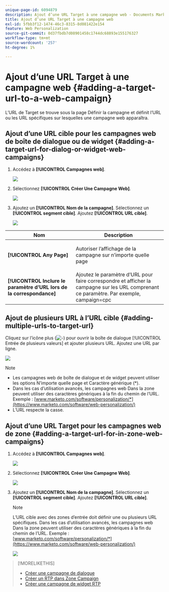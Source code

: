 ```yaml
---
unique-page-id: 6094879
description: Ajout d’une URL Target à une campagne web - Documents Marketo - Documentation du produit
title: Ajout d’une URL Target à une campagne web
exl-id: 5fbb3f12-1474-46c3-8315-8d081422e154
feature: Web Personalization
source-git-commit: 0d37fbdb7d08901458c1744dc68893e155176327
workflow-type: tm+mt
source-wordcount: '257'
ht-degree: 1%

---
```


# Ajout d’une URL Target à une campagne web {#adding-a-target-url-to-a-web-campaign}

L’URL de Target se trouve sous la page Définir la campagne et définit l’URL ou les URL spécifiques sur lesquelles une campagne web apparaîtra.

## Ajout d’une URL cible pour les campagnes web de boîte de dialogue ou de widget {#adding-a-target-url-for-dialog-or-widget-web-campaigns}

1. Accédez à **[!UICONTROL Campagnes web]**.

   ![](assets/web-campaigns-hand-5.jpg)

1. Sélectionnez **[!UICONTROL Créer Une Campagne Web]**.

   ![](assets/create-new-web-campaign-hand.jpg)

1. Ajoutez un **[!UICONTROL Nom de la campagne]**. Sélectionnez un **[!UICONTROL segment cible]**. Ajoutez **[!UICONTROL URL cible]**.

   ![](assets/set-web-campaign-hands.jpg)

<table> 
 <thead> 
  <tr> 
   <th colspan="1" rowspan="1">Nom</th> 
   <th colspan="1" rowspan="1">Description</th> 
  </tr> 
 </thead> 
 <tbody> 
  <tr> 
   <td colspan="1" rowspan="1"><strong>[!UICONTROL Any Page]</strong></td> 
   <td colspan="1" rowspan="1"><p>Autoriser l’affichage de la campagne sur n’importe quelle page</p></td> 
  </tr> 
  <tr> 
   <td colspan="1" rowspan="1"><p><strong>[!UICONTROL Inclure le paramètre d’URL lors de la correspondance]</strong></p></td> 
   <td colspan="1" rowspan="1">Ajoutez le paramètre d’URL pour faire correspondre et afficher la campagne sur les URL comprenant ce paramètre. Par exemple, campaign=cpc</td> 
  </tr> 
 </tbody> 
</table>

## Ajout de plusieurs URL à l’URL cible {#adding-multiple-urls-to-target-url}

Cliquez sur l’icône plus (![-](assets/image2015-2-18-8-3a40-3a59.png)) pour ouvrir la boîte de dialogue [!UICONTROL Entrée de plusieurs valeurs] et ajouter plusieurs URL. Ajoutez une URL par ligne.

![](assets/image2015-2-23-18-3a15-3a57.png)

>[!NOTE]
>
>* Les campagnes web de boîte de dialogue et de widget peuvent utiliser les options N’importe quelle page et Caractère générique (&#42;).
>* Dans les cas d’utilisation avancés, les campagnes web Dans la zone peuvent utiliser des caractères génériques à la fin du chemin de l’URL. Exemple : [www.marketo.com/software/personalization/*](https://www.marketo.com/software/web-personalization/)
>* L’URL respecte la casse.

## Ajout d’une URL Target pour les campagnes web de zone {#adding-a-target-url-for-in-zone-web-campaigns}

1. Accédez à **[!UICONTROL Campagnes web]**.

   ![](assets/web-campaigns-hand-5.jpg)

1. Sélectionnez **[!UICONTROL Créer Une Campagne Web]**.

   ![](assets/create-new-web-campaign-hand.jpg)

1. Ajoutez un **[!UICONTROL Nom de la campagne]**. Sélectionnez un **[!UICONTROL segment cible]**. Ajoutez **[!UICONTROL URL cible]**.

   >[!NOTE]
   >
   >L’URL cible avec des zones d’entrée doit définir une ou plusieurs URL spécifiques. Dans les cas d’utilisation avancés, les campagnes web Dans la zone peuvent utiliser des caractères génériques à la fin du chemin de l’URL. Exemple : [www.marketo.com/software/personalization/*](https://www.marketo.com/software/web-personalization/)

   ![](assets/set-web-campaign-multiple-hands.jpg)

>[!MORELIKETHIS]
>
>* [Créer une campagne de dialogue](/help/marketo/product-docs/web-personalization/working-with-web-campaigns/create-a-new-dialog-web-campaign.md)
>* [Créer un RTP dans Zone Campaign](/help/marketo/product-docs/web-personalization/working-with-web-campaigns/create-a-new-in-zone-web-campaign.md)
>* [Créer une campagne de widget RTP](/help/marketo/product-docs/web-personalization/working-with-web-campaigns/create-a-new-widget-web-campaign.md)
